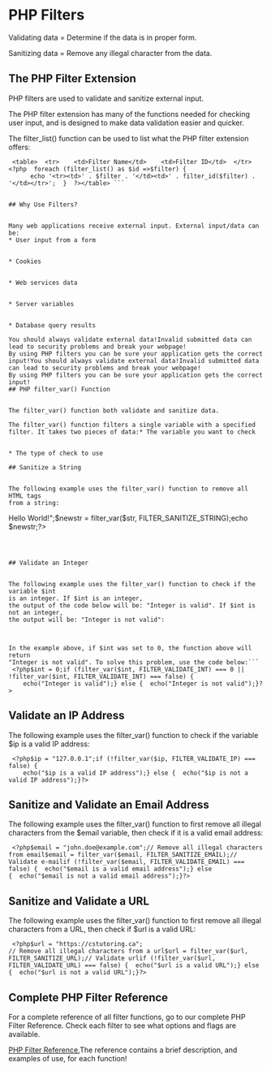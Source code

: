 


# PHP Filters




Validating data = Determine if the data is in proper form.


Sanitizing data = Remove any illegal character from the data.
## The PHP Filter Extension 


PHP filters are used to validate and sanitize external input.


The PHP filter extension has many of the functions needed for checking user input,
and is designed to make data validation easier and quicker.


The filter_list() function can be used to list what the PHP filter extension offers: 

```
 <table>  <tr>    <td>Filter Name</td>    <td>Filter ID</td>  </tr>  <?php  foreach (filter_list() as $id =>$filter) {
      echo '<tr><td>' . $filter . '</td><td>' . filter_id($filter) . '</td></tr>';  }  ?></table> ```


## Why Use Filters?


Many web applications receive external input. External input/data can be:
* User input from a form


* Cookies


* Web services data


* Server variables


* Database query results

You should always validate external data!Invalid submitted data can lead to security problems and break your webpage!
By using PHP filters you can be sure your application gets the correct input!You should always validate external data!Invalid submitted data can lead to security problems and break your webpage!
By using PHP filters you can be sure your application gets the correct input!
## PHP filter_var() Function


The filter_var() function both validate and sanitize data.

The filter_var() function filters a single variable with a specified filter. It takes two pieces of data:* The variable you want to check


* The type of check to use

## Sanitize a String


The following example uses the filter_var() function to remove all HTML tags 
from a string:

```
 <?php$str = "<h1>Hello World!</h1>";$newstr = filter_var($str, FILTER_SANITIZE_STRING);echo $newstr;?>
```



## Validate an Integer


The following example uses the filter_var() function to check if the variable $int 
is an integer. If $int is an integer,
the output of the code below will be: "Integer is valid". If $int is not an integer, 
the output will be: "Integer is not valid":

```
 <?php$int = 100;if (!filter_var($int, FILTER_VALIDATE_INT) === false) {
    echo("Integer is valid");} else {  echo("Integer is not valid");}?>
```


In the example above, if $int was set to 0, the function above will return 
"Integer is not valid". To solve this problem, use the code below:```
 <?php$int = 0;if (filter_var($int, FILTER_VALIDATE_INT) === 0 || !filter_var($int, FILTER_VALIDATE_INT) === false) {
    echo("Integer is valid");} else {  echo("Integer is not valid");}?>
```

## Validate an IP Address


The following example uses the filter_var() function to check if the variable $ip 
is a valid IP address:

```
 <?php$ip = "127.0.0.1";if (!filter_var($ip, FILTER_VALIDATE_IP) === false) {
    echo("$ip is a valid IP address");} else {  echo("$ip is not a valid IP address");}?>
```

## Sanitize and Validate an Email Address


The following example uses the filter_var() function to first remove all 
illegal characters from the $email variable, then check if it 
is a valid email address:

```
 <?php$email = "john.doe@example.com";// Remove all illegal characters from email$email = filter_var($email, FILTER_SANITIZE_EMAIL);// Validate e-mailif (!filter_var($email, FILTER_VALIDATE_EMAIL) === false) {  echo("$email is a valid email address");} else {  echo("$email is not a valid email address");}?>
```




## Sanitize and Validate a URL


The following example uses the filter_var() function to first remove all 
illegal characters from a URL, then check if $url is a valid URL:

```
 <?php$url = "https://cstutoring.ca";
// Remove all illegal characters from a url$url = filter_var($url, FILTER_SANITIZE_URL);// Validate urlif (!filter_var($url, FILTER_VALIDATE_URL) === false) {  echo("$url is a valid URL");} else {  echo("$url is not a valid URL");}?>
```

## Complete PHP Filter Reference


For a complete reference of all filter functions, go to our complete
PHP Filter Reference. Check each filter to see 
what options and flags are available.

[PHP Filter Reference.](php_ref_filter.asp)The reference contains a brief description, and examples of use, for each function!


